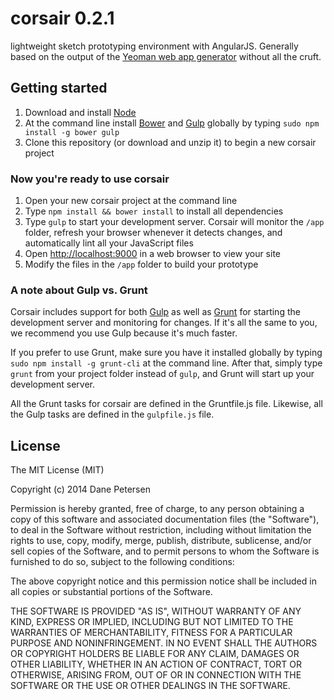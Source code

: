 # corsair 0.2.1

lightweight sketch prototyping environment with AngularJS. Generally based on the output of the [Yeoman web app generator](https://github.com/yeoman/generator-webapp) without all the cruft.

## Getting started

1. Download and install [Node](http://nodejs.org)
1. At the command line install [Bower](http://bower.io) and [Gulp](http://gulpjs.com) globally by typing `sudo npm install -g bower gulp`
1. Clone this repository (or download and unzip it) to begin a new corsair project

### Now you're ready to use corsair

1. Open your new corsair project at the command line
1. Type `npm install && bower install` to install all dependencies
1. Type `gulp` to start your development server. Corsair will monitor the `/app` folder, refresh your browser whenever it detects changes, and automatically lint all your JavaScript files
1. Open [http://localhost:9000](http://localhost:9000) in a web browser to view your site
1. Modify the files in the `/app` folder to build your prototype

### A note about Gulp vs. Grunt

Corsair includes support for both [Gulp](http://gulpjs.com) as well as [Grunt](http://gruntjs.com) for starting the development server and monitoring for changes. If it's all the same to you, we recommend you use Gulp because it's much faster.

If you prefer to use Grunt, make sure you have it installed globally by typing `sudo npm install -g grunt-cli` at the command line. After that, simply type `grunt` from your project folder instead of `gulp`, and Grunt will start up your development server.

All the Grunt tasks for corsair are defined in the Gruntfile.js file. Likewise, all the Gulp tasks are defined in the `gulpfile.js` file.

## License

The MIT License (MIT)

Copyright (c) 2014 Dane Petersen

Permission is hereby granted, free of charge, to any person obtaining a copy
of this software and associated documentation files (the "Software"), to deal
in the Software without restriction, including without limitation the rights
to use, copy, modify, merge, publish, distribute, sublicense, and/or sell
copies of the Software, and to permit persons to whom the Software is
furnished to do so, subject to the following conditions:

The above copyright notice and this permission notice shall be included in
all copies or substantial portions of the Software.

THE SOFTWARE IS PROVIDED "AS IS", WITHOUT WARRANTY OF ANY KIND, EXPRESS OR
IMPLIED, INCLUDING BUT NOT LIMITED TO THE WARRANTIES OF MERCHANTABILITY,
FITNESS FOR A PARTICULAR PURPOSE AND NONINFRINGEMENT. IN NO EVENT SHALL THE
AUTHORS OR COPYRIGHT HOLDERS BE LIABLE FOR ANY CLAIM, DAMAGES OR OTHER
LIABILITY, WHETHER IN AN ACTION OF CONTRACT, TORT OR OTHERWISE, ARISING FROM,
OUT OF OR IN CONNECTION WITH THE SOFTWARE OR THE USE OR OTHER DEALINGS IN
THE SOFTWARE.
